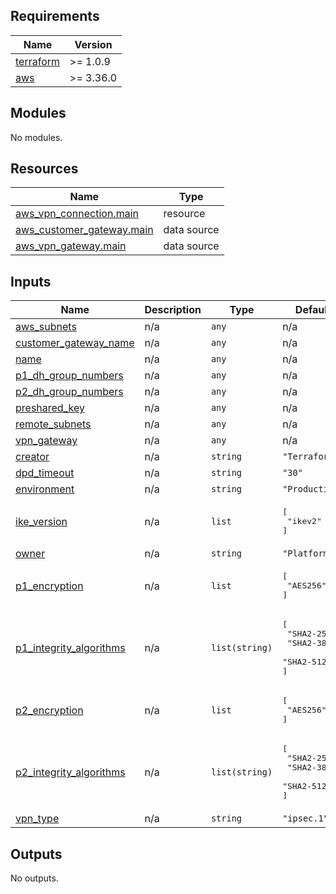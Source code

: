 <!-- BEGIN_TF_DOCS -->
## Requirements

| Name | Version |
|------|---------|
| <a name="requirement_terraform"></a> [terraform](#requirement\_terraform) | >= 1.0.9 |
| <a name="requirement_aws"></a> [aws](#requirement\_aws) | >= 3.36.0 |

## Modules

No modules.

## Resources

| Name | Type |
|------|------|
| [aws_vpn_connection.main](https://registry.terraform.io/providers/hashicorp/aws/latest/docs/resources/vpn_connection) | resource |
| [aws_customer_gateway.main](https://registry.terraform.io/providers/hashicorp/aws/latest/docs/data-sources/customer_gateway) | data source |
| [aws_vpn_gateway.main](https://registry.terraform.io/providers/hashicorp/aws/latest/docs/data-sources/vpn_gateway) | data source |

## Inputs

| Name | Description | Type | Default | Required |
|------|-------------|------|---------|:--------:|
| <a name="input_aws_subnets"></a> [aws\_subnets](#input\_aws\_subnets) | n/a | `any` | n/a | yes |
| <a name="input_customer_gateway_name"></a> [customer\_gateway\_name](#input\_customer\_gateway\_name) | n/a | `any` | n/a | yes |
| <a name="input_name"></a> [name](#input\_name) | n/a | `any` | n/a | yes |
| <a name="input_p1_dh_group_numbers"></a> [p1\_dh\_group\_numbers](#input\_p1\_dh\_group\_numbers) | n/a | `any` | n/a | yes |
| <a name="input_p2_dh_group_numbers"></a> [p2\_dh\_group\_numbers](#input\_p2\_dh\_group\_numbers) | n/a | `any` | n/a | yes |
| <a name="input_preshared_key"></a> [preshared\_key](#input\_preshared\_key) | n/a | `any` | n/a | yes |
| <a name="input_remote_subnets"></a> [remote\_subnets](#input\_remote\_subnets) | n/a | `any` | n/a | yes |
| <a name="input_vpn_gateway"></a> [vpn\_gateway](#input\_vpn\_gateway) | n/a | `any` | n/a | yes |
| <a name="input_creator"></a> [creator](#input\_creator) | n/a | `string` | `"Terraform"` | no |
| <a name="input_dpd_timeout"></a> [dpd\_timeout](#input\_dpd\_timeout) | n/a | `string` | `"30"` | no |
| <a name="input_environment"></a> [environment](#input\_environment) | n/a | `string` | `"Production"` | no |
| <a name="input_ike_version"></a> [ike\_version](#input\_ike\_version) | n/a | `list` | <pre>[<br>  "ikev2"<br>]</pre> | no |
| <a name="input_owner"></a> [owner](#input\_owner) | n/a | `string` | `"Platform"` | no |
| <a name="input_p1_encryption"></a> [p1\_encryption](#input\_p1\_encryption) | n/a | `list` | <pre>[<br>  "AES256"<br>]</pre> | no |
| <a name="input_p1_integrity_algorithms"></a> [p1\_integrity\_algorithms](#input\_p1\_integrity\_algorithms) | n/a | `list(string)` | <pre>[<br>  "SHA2-256",<br>  "SHA2-384",<br>  "SHA2-512"<br>]</pre> | no |
| <a name="input_p2_encryption"></a> [p2\_encryption](#input\_p2\_encryption) | n/a | `list` | <pre>[<br>  "AES256"<br>]</pre> | no |
| <a name="input_p2_integrity_algorithms"></a> [p2\_integrity\_algorithms](#input\_p2\_integrity\_algorithms) | n/a | `list(string)` | <pre>[<br>  "SHA2-256",<br>  "SHA2-384",<br>  "SHA2-512"<br>]</pre> | no |
| <a name="input_vpn_type"></a> [vpn\_type](#input\_vpn\_type) | n/a | `string` | `"ipsec.1"` | no |

## Outputs

No outputs.
<!-- END_TF_DOCS -->